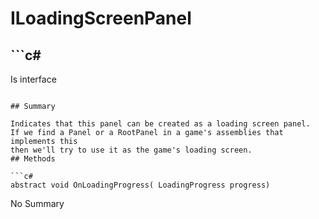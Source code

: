 # ILoadingScreenPanel

## ```c#
Is interface
```

## Summary

Indicates that this panel can be created as a loading screen panel.
If we find a Panel or a RootPanel in a game's assemblies that implements this
then we'll try to use it as the game's loading screen.
## Methods

```c#
abstract void OnLoadingProgress( LoadingProgress progress) 
```
No Summary
